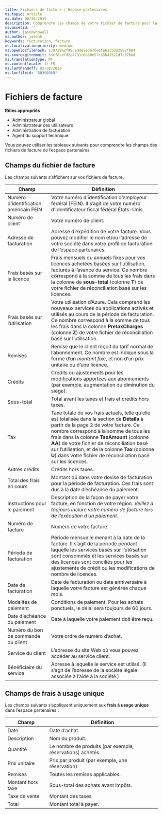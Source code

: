 ```yaml
---
title: Fichiers de facture | Espace partenaires
ms.topic: article
ms.date: 08/26/2019
description: Comprendre les champs de votre fichier de facture pour la facturation de l’espace partenaires.
ms.assetid: ''
author: jasonwhowell
ms.author: jasonh
keywords: facturation, facture
ms.localizationpriority: medium
ms.openlocfilehash: 1307a9a2f95cedde5eda7deefb61cb202597f804
ms.sourcegitcommit: 5dcf8cefd2c4731c6a80e57c65b43521d7c37b6d
ms.translationtype: MT
ms.contentlocale: fr-FR
ms.lasthandoff: 03/30/2020
ms.locfileid: "80390908"
---
```

# <a name="invoice-files"></a>Fichiers de facture

**Rôles appropriés**
-   Administrateur global
-   Administrateur des utilisateurs
-   Administration de facturation
-   Agent du support technique

Vous pouvez utiliser les tableaux suivants pour comprendre les champs des fichiers de facture de l’espace partenaires.

## <a name="invoice-file-fields"></a>Champs du fichier de facture

Les champs suivants s’affichent sur vos fichiers de facture.

| Champ | Définition |
| ----- | ---------- |
| Numéro d’identification américain FEIN | Votre numéro d’identification d’employeur fédéral (FEIN). Il s’agit de votre numéro d’identificateur fiscal fédéral États-Unis. |
| Numéro de client | Votre numéro de client. |
| Adresse de facturation | Adresse d’expédition de votre facture. Vous pouvez modifier le nom et/ou l’adresse de votre société dans votre profil de facturation de l’espace partenaires. |
| Frais basés sur la licence | Frais mensuels ou annuels fixes pour vos licences achetées basées sur l’utilisation, facturés à l’avance du service. Ce nombre correspond à la somme de tous les frais dans la colonne de **sous-total** (colonne **T**) de votre fichier de réconciliation basé sur les licences. |
| Frais basés sur l’utilisation | Votre utilisation d’Azure. Cela comprend les nouveaux services ou applications activés et utilisés au cours de la période de facturation. Ce nombre correspond à la somme de tous les frais dans la colonne **PretaxCharges** (colonne **Z**) de votre fichier de réconciliation basé sur l’utilisation. |
| Remises | Remise que le client reçoit du tarif normal de l’abonnement. Ce nombre est indiqué sous la forme d’un *montant fixe*, et non d’un prix unitaire ou d’une licence. |
| Crédits | Crédits ou ajustements pour les modifications apportées aux abonnements (par exemple, augmentation ou diminution du siège). |
| Sous-total | Total avant les taxes et frais et crédits hors taxes. |
| Tax | Taxe totale de vos frais actuels, telle qu’elle est totalisée dans la section de **Détails** à partir de la page 2 de votre facture. Ce nombre correspond à la somme de tous les frais dans la colonne **TaxAmount** (colonne **AA**) de votre fichier de réconciliation basé sur l’utilisation, et de la colonne **Tax** (colonne **U**) dans votre fichier de réconciliation basé sur les licences. |
| Autres crédits | Crédits hors taxes. |
| Total des frais en cours | Montant dû dans votre devise de facturation pour la période de facturation. Ces frais sont dus à la date d’échéance du paiement. |
| Instructions pour le paiement | Description de la façon de payer votre facture, en fonction de votre région. *Veillez à toujours inclure votre numéro de facture lors de l’exécution d’un paiement.* |
| Numéro de facture | Numéro de votre facture. |
| Période de facturation | Période mensuelle menant à la date de la facture. Il s’agit de la période pendant laquelle les services basés sur l’utilisation sont consommés et les services basés sur des licences sont conciliés pour les ajustements de crédit ou les modifications de nombre de licences. |
| Date de facturation | Date de facturation ou date anniversaire à laquelle votre facture est générée chaque mois. |
| Modalités de paiement | Conditions de paiement. Pour les achats ponctuels, le délai sera toujours de 60 jours. |
| Date d’échéance du paiement | Date à laquelle votre paiement doit être reçu. |
| Numéro du bon de commande du client | Votre ordre de numéro d’achat. |
| Service du client | L’adresse du site Web où vous pouvez accéder au service client. |
| Bénéficiaire du service | Adresse à laquelle le service est utilisé. (Il s’agit de l’adresse de la société légale associée à l’aide à la société.) |

## <a name="one-time-charges-fields"></a>Champs de frais à usage unique

Les champs suivants s’appliquent uniquement aux **frais à usage unique** dans l’espace partenaires :

| Champ | Définition |
| ----- | ---------- |
| Date | Date d’achat. |
| Description | Nom du produit. |
| Quantité | Le nombre de produits (par exemple, réservations) achetés. |
| Prix unitaire | Prix par produit (par exemple, une réservation). |
| Remises | Toutes les remises applicables. |
| Montant hors taxe | Sous-total des achats avant impôts. |
| Taxe de vente | Montant des taxes |
| Total | Montant total à payer. |

